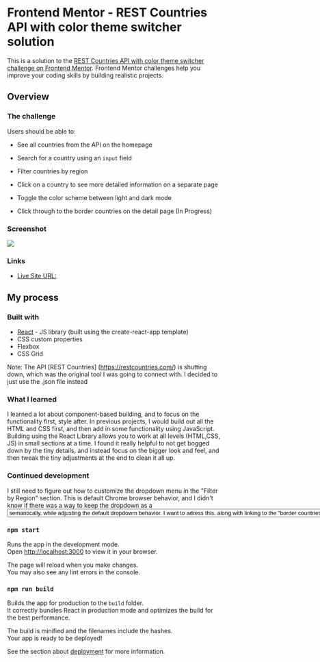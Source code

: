 # Frontend Mentor - REST Countries API with color theme switcher solution

This is a solution to the [REST Countries API with color theme switcher challenge on Frontend Mentor](https://www.frontendmentor.io/challenges/rest-countries-api-with-color-theme-switcher-5cacc469fec04111f7b848ca). Frontend Mentor challenges help you improve your coding skills by building realistic projects.

## Overview

### The challenge

Users should be able to:

- See all countries from the API on the homepage
- Search for a country using an `input` field
- Filter countries by region
- Click on a country to see more detailed information on a separate page
- Toggle the color scheme between light and dark mode

- Click through to the border countries on the detail page (In Progress)

### Screenshot

![](./screenshot.jpg)

### Links

- [Live Site URL:](https://your-live-site-url.com)

## My process

### Built with

- [React](https://reactjs.org/) - JS library (built using the create-react-app template)
- CSS custom properties
- Flexbox
- CSS Grid

Note: The API [REST Countries] (https://restcountries.com/) is shutting down, which was the original tool I was going to connect with. I decided to just use the .json file instead

### What I learned

I learned a lot about component-based building, and to focus on the functionality first, style after. In previous projects, I would build out all the HTML and CSS first, and then add in some functionality using JavaScript. Building using the React Library allows you to work at all levels (HTML,CSS, JS) in small sections at a time. I found it really helpful to not get bogged down by the tiny details, and instead focus on the bigger look and feel, and then tweak the tiny adjustments at the end to clean it all up.

### Continued development

I still need to figure out how to customize the dropdown menu in the "Filter by Region" section. This is default Chrome browser behavior, and I didn't know if there was a way to keep the dropdown as a <select> <option> semantically, while adjusting the default dropdowm behavior. I want to adress this, along with linking to the "border countries" when you click on the tabs in the country details page in a secondary iteration. I might also want to add it a bit more css animations, such as a more clean animation when toggling from dark mode to light mode.

### `npm start`

Runs the app in the development mode.\
Open [http://localhost:3000](http://localhost:3000) to view it in your browser.

The page will reload when you make changes.\
You may also see any lint errors in the console.

### `npm run build`

Builds the app for production to the `build` folder.\
It correctly bundles React in production mode and optimizes the build for the best performance.

The build is minified and the filenames include the hashes.\
Your app is ready to be deployed!

See the section about [deployment](https://facebook.github.io/create-react-app/docs/deployment) for more information.
